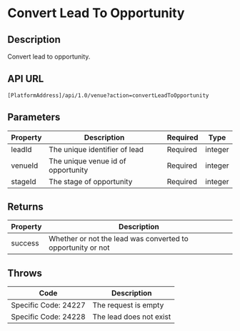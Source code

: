 # Convert Lead To Opportunity

## Description

Convert lead to opportunity.

## API URL

`[PlatformAddress]/api/1.0/venue?action=convertLeadToOpportunity`

## Parameters

| Property | Description | Required | Type |
| --- | --- | --- | --- |
| leadId | The unique identifier of lead | Required | integer |
| venueId | The unique venue id of opportunity | Required | integer |
| stageId | The stage of opportunity | Required | integer |

## Returns

| Property | Description |
| --- | --- |
| success | Whether or not the lead was converted to opportunity or not |

## Throws

| Code | Description |
| --- | --- |
| Specific Code: 24227 | The request is empty |
| Specific Code: 24228 | The lead does not exist |

